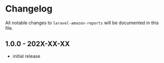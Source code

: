 # Changelog

All notable changes to `laravel-amazon-reports` will be documented in this file.

## 1.0.0 - 202X-XX-XX

- initial release

